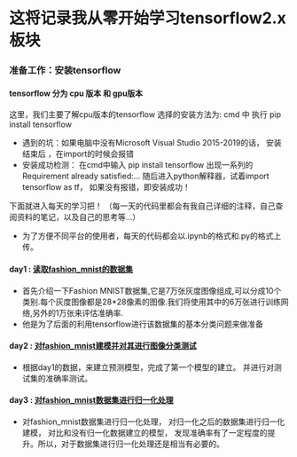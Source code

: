 这将记录我从零开始学习tensorflow2.x板块
==

### 准备工作：安装tensorflow 
#### tensorflow 分为 cpu 版本 和 gpu版本
这里，我们主要了解cpu版本的tensorflow
选择的安装方法为:  cmd 中 执行 pip install tensorflow
* 遇到的坑：如果电脑中没有Microsoft Visual Studio 2015-2019的话， 安装结束后 ，在import的时候会报错
* 安装成功检测： 在cmd中输入  pip install tensorflow
出现一系列的 Requirement already satisfied:...
随后进入python解释器，试着import tensorflow as tf， 如果没有报错，即安装成功！



下面就进入每天的学习把！ 
（每一天的代码里都会有我自己详细的注释，自己查阅资料的笔记，以及自己的思考等...）
* 为了方便不同平台的使用者，每天的代码都会以.ipynb的格式和.py的格式上传。

#### **day1** : [读取fashion_mnist的数据集](https://github.com/Lesliecheni/MyStudy_tensorflow/tree/master/day_1%E8%AF%BB%E5%8F%96fashion_mnist%E6%95%B0%E6%8D%AE "悬停显示")
* 首先介绍一下Fashion MNIST数据集,它是7万张灰度图像组成,可以分成10个类别.每个灰度图像都是28*28像素的图像.我们将使用其中的6万张进行训练网络,另外的1万张来评估准确率.
* 他是为了后面的利用tensorflow进行该数据集的基本分类问题来做准备


#### **day2** : [对fashion_mnist建模并对其进行图像分类测试](https://github.com/Lesliecheni/MyStudy_tensorflow/tree/master/day_2%E5%88%A9%E7%94%A8fashion_mnist%E6%95%B0%E6%8D%AE%E9%9B%86%E5%BB%BA%E6%A8%A1%E5%B9%B6%E5%AF%B9%E5%85%B6%E8%BF%9B%E8%A1%8C%E5%9B%BE%E5%83%8F%E5%88%86%E7%B1%BB "悬停显示")
* 根据day1的数据，来建立预测模型，完成了第一个模型的建立。 并进行对测试集的准确率测试。 

#### **day3** : [对fashion_mnist数据集进行归一化处理](https://github.com/Lesliecheni/MyStudy_tensorflow/tree/master/day_3fashion_mnist%E6%95%B0%E6%8D%AE%E5%BD%92%E4%B8%80%E5%8C%96%E5%A4%84%E7%90%86 "悬停显示")
* 对fashion_mnist数据集进行归一化处理， 对归一化之后的数据集进行归一化建模， 对比和没有归一化数据建立的模型，  发现准确率有了一定程度的提升。所以，对于数据集进行归一化处理还是相当有必要的。
